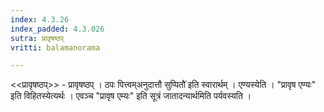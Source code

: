 ```yaml
---
index: 4.3.26
index_padded: 4.3.026
sutra: प्रावृषष्ठप्‌
vritti: balamanorama

---
```

<<प्रावृषष्ठप्>> - प्रावृषष्ठप् । ठपः पित्त्वम्अनुदात्तौ सुप्पितौ॑ इति स्वारार्थम् । एण्यस्येति । "प्रावृष एण्यः" इति विहितस्येत्यर्थः । एवञ्च "प्रावृष एम्यः" इति सूत्रं जातादन्यार्थमिति पर्यवस्यति ।